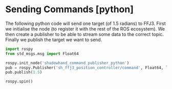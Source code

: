# Sending Commands [python]

The following python code will send one target (of 1.5 radians) to FFJ3. First we initialise the node (to register it with the rest of the ROS ecosystem). We then create a publisher to be able to stream some data to the correct topic. Finally we publish the target we want to send.

```python
import rospy
from std_msgs.msg import Float64

rospy.init_node('shadowhand_command_publisher_python')
pub = rospy.Publisher('sh_ffj3_position_controller/command', Float64, latch=True)
pub.publish(1.5)

rospy.spin()
```
